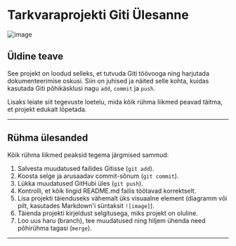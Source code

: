 # Tarkvaraprojekti Giti Ülesanne  
![image](https://github.com/user-attachments/assets/b107e019-c97c-4016-a3b3-c3148a26f8a2)


## Üldine teave  
See projekt on loodud selleks, et tutvuda Giti töövooga ning harjutada dokumenteerimise oskusi. Siin on juhised ja näited selle kohta, kuidas kasutada Giti põhikäsklusi nagu `add`, `commit` ja `push`.  

Lisaks leiate siit tegevuste loetelu, mida kõik rühma liikmed peavad täitma, et projekt edukalt lõpetada.  

---

## Rühma ülesanded  
Kõik rühma liikmed peaksid tegema järgmised sammud:  

1. Salvesta muudatused failides Gitisse (`git add`).  
2. Koosta selge ja arusaadav commit-sõnum (`git commit`).  
3. Lükka muudatused GitHubi üles (`git push`).  
4. Kontrolli, et kõik lingid README.md failis töötavad korrektselt.  
5. Lisa projekti täienduseks vähemalt üks visuaalne element (diagramm või pilt, kasutades Markdown'i süntaksit `![image]`).  
6. Täienda projekti kirjeldust selgitusega, miks projekt on oluline.  
7. Loo uus haru (branch), tee muudatused ning hiljem ühenda need põhirühma tagasi (`merge`).  

---
